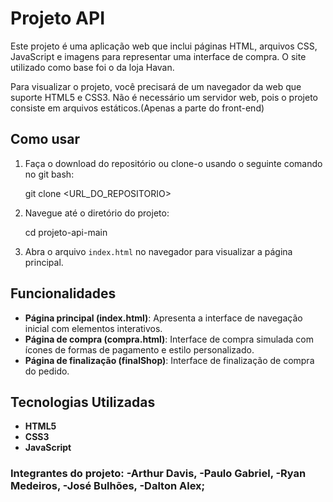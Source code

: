 # Projeto API

Este projeto é uma aplicação web que inclui páginas HTML, arquivos CSS, JavaScript e imagens para representar uma interface de compra.
O site utilizado como base foi o da loja Havan.

Para visualizar o projeto, você precisará de um navegador da web que suporte HTML5 e CSS3. Não é necessário um servidor web, pois o projeto consiste em arquivos estáticos.(Apenas a parte do front-end)

## Como usar

1. Faça o download do repositório ou clone-o usando o seguinte comando no git bash:

   git clone <URL_DO_REPOSITORIO>

2. Navegue até o diretório do projeto:

   cd projeto-api-main

3. Abra o arquivo `index.html` no navegador para visualizar a página principal.

## Funcionalidades

- **Página principal (index.html)**: Apresenta a interface de navegação inicial com elementos interativos.
- **Página de compra (compra.html)**: Interface de compra simulada com ícones de formas de pagamento e estilo personalizado.
- **Página de finalização (finalShop)**: Interface de finalização de compra do pedido.

## Tecnologias Utilizadas

- **HTML5**
- **CSS3**
- **JavaScript**

### Integrantes do projeto: -Arthur Davis, -Paulo Gabriel, -Ryan Medeiros, -José Bulhões, -Dalton Alex;

